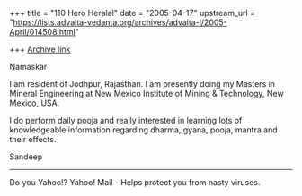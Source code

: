 +++
title = "110 Hero Heralal"
date = "2005-04-17"
upstream_url = "https://lists.advaita-vedanta.org/archives/advaita-l/2005-April/014508.html"

+++
[Archive link](https://lists.advaita-vedanta.org/archives/advaita-l/2005-April/014508.html)


Namaskar

I am resident of Jodhpur, Rajasthan. I am presently doing my Masters in Mineral Engineering at New Mexico Institute of Mining & Technology, New Mexico, USA.

I do perform daily pooja and really interested in learning lots of knowledgeable information regarding dharma, gyana, pooja, mantra and their effects.

Sandeep






---------------------------------
Do you Yahoo!?
 Yahoo! Mail - Helps protect you from nasty viruses.

